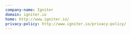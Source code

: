 ```yaml
---
company-name: Igniter
domain: igniter.io
home: http://www.igniter.io/
privacy-policy: http://www.igniter.io/privacy-policy/
---
```




